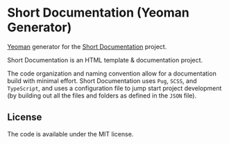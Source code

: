 # Short Documentation (Yeoman Generator)

[Yeoman](http://yeoman.io) generator for the [Short Documentation](https://longfilename.github.io/generator-short-documentation/) project.

Short Documentation is an HTML template &amp; documentation project.

The code organization and naming convention allow for a documentation build with minimal effort. Short Documentation uses `Pug`, `SCSS`, and `TypeScript`, and uses a configuration file to jump start project development (by building out all the files and folders as defined in the `JSON` file).

## License

The code is available under the MIT license.
